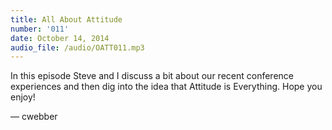 ```yaml
---
title: All About Attitude
number: '011'
date: October 14, 2014
audio_file: /audio/OATT011.mp3
---
```


In this episode Steve and I discuss a bit about our recent conference experiences and then dig into the idea that Attitude is Everything. Hope you enjoy!

— cwebber

